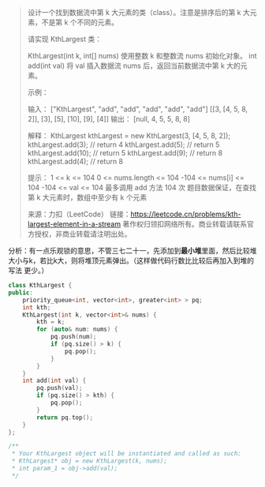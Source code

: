> 设计一个找到数据流中第 k 大元素的类（class）。注意是排序后的第 k 大元素，不是第 k 个不同的元素。
>
> 请实现 KthLargest 类：
>
> KthLargest(int k, int[] nums) 使用整数 k 和整数流 nums 初始化对象。
> int add(int val) 将 val 插入数据流 nums 后，返回当前数据流中第 k 大的元素。
>
>
> 示例：
>
> 输入：
> ["KthLargest", "add", "add", "add", "add", "add"]
> [[3, [4, 5, 8, 2]], [3], [5], [10], [9], [4]]
> 输出：
> [null, 4, 5, 5, 8, 8]
>
> 解释：
> KthLargest kthLargest = new KthLargest(3, [4, 5, 8, 2]);
> kthLargest.add(3);   // return 4
> kthLargest.add(5);   // return 5
> kthLargest.add(10);  // return 5
> kthLargest.add(9);   // return 8
> kthLargest.add(4);   // return 8
>
>
> 提示：
> 1 <= k <= 104
> 0 <= nums.length <= 104
> -104 <= nums[i] <= 104
> -104 <= val <= 104
> 最多调用 add 方法 104 次
> 题目数据保证，在查找第 k 大元素时，数组中至少有 k 个元素
>
> 来源：力扣（LeetCode）
> 链接：https://leetcode.cn/problems/kth-largest-element-in-a-stream
> 著作权归领扣网络所有。商业转载请联系官方授权，非商业转载请注明出处。

分析：有一点乐观锁的意思，不管三七二十一，先添加到**最小堆**里面，然后比较堆大小与k，若比k大，则将堆顶元素弹出。（这样做代码行数比比较后再加入到堆的写法 更少。）

```cpp
class KthLargest {
public:
    priority_queue<int, vector<int>, greater<int> > pq;
    int kth;
    KthLargest(int k, vector<int>& nums) {
        kth = k;
        for (auto& num: nums) {
            pq.push(num);
            if (pq.size() > k) {
                pq.pop();
            }
        }
    }
    int add(int val) {
        pq.push(val);
        if (pq.size() > kth) {
            pq.pop();
        }
        return pq.top();
    }
};

/**
 * Your KthLargest object will be instantiated and called as such:
 * KthLargest* obj = new KthLargest(k, nums);
 * int param_1 = obj->add(val);
 */
```

